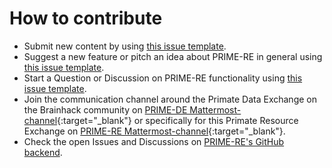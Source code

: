 # How to contribute
-  Submit new content by using [this issue template](https://github.com/PRIME-RE/prime-re.github.io/issues/new?assignees=&labels=new-resource&template=new-resource.md&title=%3CResource+Name%3E). 
- Suggest a new feature or pitch an idea about PRIME-RE in general using [this issue template](https://github.com/PRIME-RE/prime-re.github.io/issues/new?assignees=&labels=Idea&template=new-ideas.md&title=%5BIdea%5D).           
- Start a Question or Discussion on PRIME-RE functionality using [this issue template](https://github.com/PRIME-RE/prime-re.github.io/issues/new?assignees=&labels=QuestionOrDiscussion&template=question-and-discussion.md&title=%5BQuestionOrDiscussion%5D). 
- Join the communication channel around the Primate Data Exchange on the Brainhack community on [PRIME-DE Mattermost-channel](https://mattermost.brainhack.org/brainhack/channels/prime-de){:target="_blank"} or specifically for this Primate Resource Exchange on [PRIME-RE Mattermost-channel](https://mattermost.brainhack.org/brainhack/channels/compmri_resourcehub){:target="_blank"}.    
- Check the open Issues and Discussions on [PRIME-RE's GitHub backend](https://github.com/PRIME-RE/prime-re.github.io/issues).
